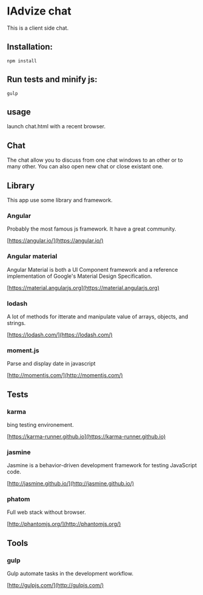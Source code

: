 # IAdvize chat

This is a client side chat.

## Installation:

```
npm install
```

## Run tests and minify js:

```
gulp
```

## usage

launch chat.html with a recent browser.

## Chat

The chat allow you to discuss from one chat windows to an other or to many other. You can also open new chat or close existant one.

## Library

This app use some library and framework.

### Angular

Probably the most famous js framework. It have a great community.

[https://angular.io/](https://angular.io/)

### Angular material

Angular Material is both a UI Component framework and a reference implementation of Google's Material Design Specification.

[https://material.angularjs.org](https://material.angularjs.org)

### lodash

A lot of methods for itterate and manipulate value of arrays, objects, and strings.

[https://lodash.com/](https://lodash.com/)

### moment.js

Parse and display date in javascript

[http://momentjs.com/](http://momentjs.com/)


## Tests
### karma
bing testing environement.

[https://karma-runner.github.io](https://karma-runner.github.io)

### jasmine
Jasmine is a behavior-driven development framework for testing JavaScript code.

[http://jasmine.github.io/](http://jasmine.github.io/)

### phatom
Full web stack without browser.

[http://phantomjs.org/](http://phantomjs.org/)

## Tools

### gulp
Gulp automate tasks in the development workflow.

[http://gulpjs.com/](http://gulpjs.com/)